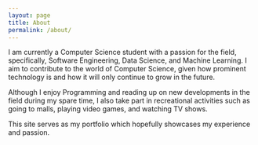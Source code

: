 ```yaml
---
layout: page
title: About
permalink: /about/
---
```


I am currently a Computer Science student with a passion for the field, specifically, Software Engineering, Data Science, and Machine Learning. I aim to contribute to the world of Computer Science, given how prominent technology is and how it will only continue to grow in the future.

Although I enjoy Programming and reading up on new developments in the field during my spare time, I also take part in recreational activities such as going to malls, playing video games, and watching TV shows.

This site serves as my portfolio which hopefully showcases my experience and passion.